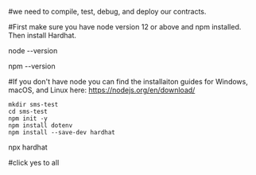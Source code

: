 #we need to compile, test, debug, and deploy our contracts.

#First make sure you have node version 12 or above and npm installed. Then install Hardhat.

node --version

npm --version

#If you don't have node you can find the installaiton guides for Windows, macOS, and Linux here:  https://nodejs.org/en/download/

```
mkdir sms-test
cd sms-test
npm init -y
npm install dotenv
npm install --save-dev hardhat
```
npx hardhat

#click yes to all

